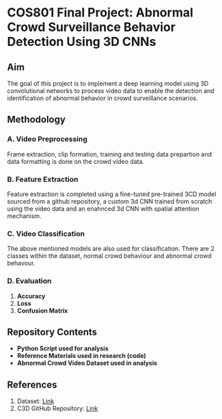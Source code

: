 # COS801 Final Project: Abnormal Crowd Surveillance Behavior Detection Using 3D CNNs

## Aim
The goal of this project is to implement a deep learning model using 3D convolutional networks to process video data to enable the detection and identification of abnormal behavior in crowd surveillance scenarios.

## Methodology

### A. Video Preprocessing
Frame extraction, clip formation, training and testing data prepartion and data formatting is done on the crowd video data.

### B. Feature Extraction
Feature extraction is completed using a fine-tuned pre-trained 3CD model sourced from a github repository, a custom 3d CNN trained from scratch using the video data and an enahnced 3d CNN with spatial attention mechanism.

### C. Video Classification
The above mentioned models are also used for classification. There are 2 classes within the dataset, normal crowd behaviour and abnormal crowd behavour.

### D. Evaluation
1. **Accuracy**
2. **Loss**
3. **Confusion Matrix**

## Repository Contents
- **Python Script used for analysis**
- **Reference Materials used in research (code)**
- **Abnormal Crowd Video Dataset used in analysis**

## References
1. Dataset: [Link](https://www.crcv.ucf.edu/projects/Abnormal_Crowd/)
2. C3D GitHub Repository: [Link](https://github.com/DavideA/c3d-pytorch)
